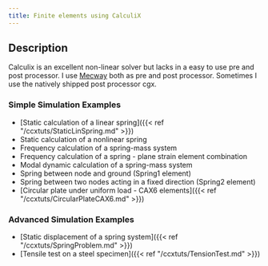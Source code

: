 ```yaml
---
title: Finite elements using CalculiX
---
```

## Description
Calculix is an excellent non-linear solver but lacks in a easy to use pre and post processor. I use [Mecway](https://mecway.com/) both as pre and post processor. Sometimes I use the natively shipped post processor cgx.

### Simple Simulation Examples

- [Static calculation of a linear spring]({{< ref "/ccxtuts/StaticLinSpring.md" >}})
- Static calculation of a nonlinear spring
- Frequency calculation of a spring-mass system
- Frequency calculation of a spring - plane strain element combination
- Modal dynamic calculation of a spring-mass system
- Spring between node and ground (Spring1 element)
- Spring between two nodes acting in a fixed direction (Spring2 element)
- [Circular plate under uniform load - CAX6 elements]({{< ref "/ccxtuts/CircularPlateCAX6.md" >}})

### Advanced Simulation Examples

- [Static displacement of a spring system]({{< ref "/ccxtuts/SpringProblem.md" >}})
- [Tensile test on a steel specimen]({{< ref "/ccxtuts/TensionTest.md" >}})
